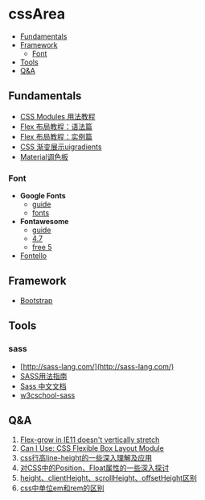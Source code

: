 # cssArea
- [Fundamentals](#Fundamentals)
- [Framework](#Framework)
    - [Font](#Font)
- [Tools](#Tools)
- [Q&A](#Q&A)

<h2 id="Fundamentals">Fundamentals</h2>

- [CSS Modules 用法教程](http://www.ruanyifeng.com/blog/2016/06/css_modules.html)
- [Flex 布局教程：语法篇](http://www.ruanyifeng.com/blog/2015/07/flex-grammar.html)
- [Flex 布局教程：实例篇](http://www.ruanyifeng.com/blog/2015/07/flex-examples.html)
- [CSS 渐变展示uigradients](https://uigradients.com/)
- [Material调色板](https://www.materialpalette.com/)

<h3 id="Font">Font</h3>

- **Google Fonts**
    - [guide](https://developers.google.com/fonts/docs/getting_started?hl=zh-CN)
    - [fonts](https://fonts.google.com/)
- **Fontawesome**
    - [guide](https://segmentfault.com/a/1190000013173840)
    - [4.7](https://fontawesome.com/v4.7.0/icons/)
    - [free 5](https://fontawesome.com/icons?d=gallery&m=free)
- [Fontello](http://fontello.com/)

<h2 id="Framework">Framework</h2>

- [Bootstrap](https://github.com/nate-luup/bootstrapArea)

<h2 id="Tools">Tools</h2>

### sass
- [http://sass-lang.com/](http://sass-lang.com/)
- [SASS用法指南](http://www.ruanyifeng.com/blog/2012/06/sass.html)
- [Sass 中文文档](http://sass.bootcss.com/)
- [w3cschool-sass](https://www.w3cschool.cn/sass/)

<h2 id="Q&A">Q&A</h2>

1. [Flex-grow in IE11 doesn't vertically stretch](https://stackoverflow.com/questions/39609883/flex-grow-in-ie11-doesnt-vertically-stretch)
2. [Can I Use: CSS Flexible Box Layout Module](https://www.caniuse.com/#feat=flexbox)
3. [css行高line-height的一些深入理解及应用](http://www.zhangxinxu.com/wordpress/2009/11/css%E8%A1%8C%E9%AB%98line-height%E7%9A%84%E4%B8%80%E4%BA%9B%E6%B7%B1%E5%85%A5%E7%90%86%E8%A7%A3%E5%8F%8A%E5%BA%94%E7%94%A8/)
4. [对CSS中的Position、Float属性的一些深入探讨](https://www.cnblogs.com/coffeedeveloper/p/3145790.html)
5. [height、clientHeight、scrollHeight、offsetHeight区别](https://www.cnblogs.com/yuteng/articles/1894578.html)
6. [css中单位em和rem的区别](https://www.cnblogs.com/wind-lanyan/p/6978084.html)
